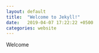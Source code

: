```yaml
---
layout: default
title:  "Welcome to Jekyll!"
date:   2019-04-07 17:22:22 +0500
categories: website
---
```


Welcome
